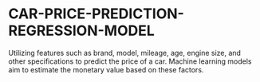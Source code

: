 # CAR-PRICE-PREDICTION-REGRESSION-MODEL
Utilizing features such as brand, model, mileage, age, engine size, and other specifications to predict the price of a car. Machine learning models aim to estimate the monetary value based on these factors.
